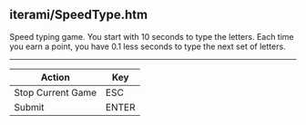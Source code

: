 iterami/SpeedType.htm
---------------------

Speed typing game. You start with 10 seconds to type the letters. Each time you earn a point, you have 0.1 less seconds to type the next set of letters.

---

Action            | Key
------------------|------
Stop Current Game | ESC
Submit            | ENTER
